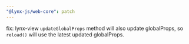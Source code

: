 ```yaml
---
"@lynx-js/web-core": patch
---
```


fix: lynx-view `updateGlobalProps` method will also update globalProps, so `reload()` will use the latest updated globalProps.
